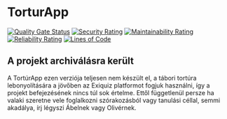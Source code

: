 # TorturApp

[![Quality Gate Status](https://sonarcloud.io/api/project_badges/measure?project=mok-it_TorturApp&metric=alert_status)](https://sonarcloud.io/summary/new_code?id=mok-it_TorturApp)
[![Security Rating](https://sonarcloud.io/api/project_badges/measure?project=mok-it_TorturApp&metric=security_rating)](https://sonarcloud.io/summary/new_code?id=mok-it_TorturApp)
[![Maintainability Rating](https://sonarcloud.io/api/project_badges/measure?project=mok-it_TorturApp&metric=sqale_rating)](https://sonarcloud.io/summary/new_code?id=mok-it_TorturApp)
[![Reliability Rating](https://sonarcloud.io/api/project_badges/measure?project=mok-it_TorturApp&metric=reliability_rating)](https://sonarcloud.io/summary/new_code?id=mok-it_TorturApp)
[![Lines of Code](https://sonarcloud.io/api/project_badges/measure?project=mok-it_TorturApp&metric=ncloc)](https://sonarcloud.io/summary/new_code?id=mok-it_TorturApp)

## A projekt archiválásra került

A TortúrApp ezen verziója teljesen nem készült el, a tábori tortúra lebonyolítására a jövőben az Exiquiz platformot fogjuk használni, így a projekt befejezésének nincs túl sok értelme. Ettől függetlenül persze ha valaki szeretne vele foglalkozni szórakozásból vagy tanulási céllal, semmi akadálya, írj légyszi Ábelnek vagy Olivérnek.
